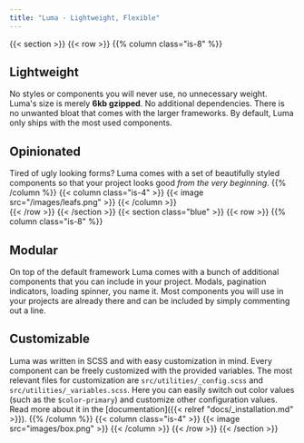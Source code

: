 ```yaml
---
title: "Luma - Lightweight, Flexible"
---
```

{{< section >}}
  {{< row >}}
    {{% column class="is-8" %}}
## Lightweight
No styles or components you will never use, no unnecessary weight. Luma's size is merely __6kb gzipped__. No additional dependencies. There is no unwanted bloat that comes with the larger frameworks. By default, Luma only ships with the most used components.
## Opinionated
Tired of ugly looking forms? Luma comes with a set of beautifully styled components so that your project looks good _from the very beginning_.
    {{% /column %}}
    {{< column class="is-4" >}}
      {{< image src="/images/leafs.png" >}}
    {{< /column >}}  
  {{< /row >}}
{{< /section >}}
{{< section class="blue" >}}
  {{< row >}}
    {{% column class="is-8" %}}
## Modular
On top of the default framework Luma comes with a bunch of additional components that you can include in your project. Modals, pagination indicators, loading spinner, you name it. Most components you will use in your projects are already there and can be included  by simply commenting out a line.
## Customizable
Luma was written in SCSS and with easy customization in mind. Every component can be freely customized with the provided variables. The most relevant files for customization are `src/utilities/_config.scss` and `src/utilities/_variables.scss`. Here you can easily switch out color values (such as the `$color-primary`) and customize other configuration values.
Read more about it in the [documentation]({{< relref "docs/_installation.md" >}}).
    {{% /column %}}
    {{< column class="is-4" >}}
      {{< image src="images/box.png" >}}
    {{< /column >}}
  {{< /row >}}
{{< /section >}}
